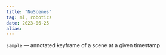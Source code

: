 ```yaml
---
title: "NuScenes"
tag: ml, robotics
date: 2023-06-25
alias: 
---
```


`sample` — annotated keyframe of a scene at a given timestamp

